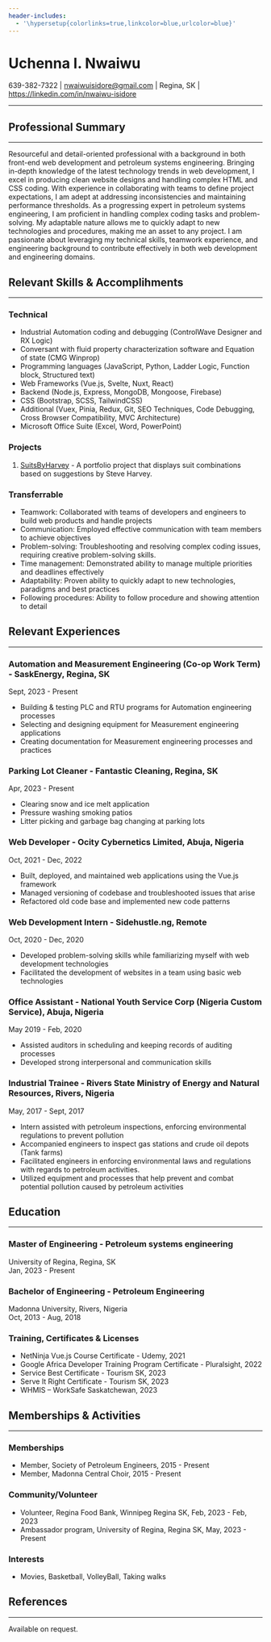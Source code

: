 ```yaml
---
header-includes:
  - '\hypersetup{colorlinks=true,linkcolor=blue,urlcolor=blue}'
---
```


# Uchenna I. Nwaiwu

639-382-7322 | nwaiwuisidore@gmail.com | Regina, SK | https://linkedin.com/in/nwaiwu-isidore
****

## Professional Summary
****

Resourceful and detail-oriented professional with a background in both front-end web development and petroleum systems engineering. Bringing in-depth knowledge of the latest technology trends in web development, I excel in producing clean website designs and handling complex HTML and CSS coding. With experience in collaborating with teams to define project expectations, I am adept at addressing inconsistencies and maintaining performance thresholds. As a progressing expert in petroleum systems engineering, I am proficient in handling complex coding tasks and problem-solving. My adaptable nature allows me to quickly adapt to new technologies and procedures, making me an asset to any project. I am passionate about leveraging my technical skills, teamwork experience, and engineering background to contribute effectively in both web development and engineering domains.

## Relevant Skills & Accomplihments
****
### Technical
- Industrial Automation coding and debugging (ControlWave Designer and RX Logic) 
- Conversant with fluid property characterization software and Equation of state (CMG Winprop) 
- Programming languages (JavaScript, Python, Ladder Logic, Function block, Structured text) 
- Web Frameworks (Vue.js, Svelte, Nuxt, React) 
- Backend (Node.js, Express, MongoDB, Mongoose, Firebase) 
- CSS (Bootstrap, SCSS, TailwindCSS) 
- Additional (Vuex, Pinia, Redux, Git, SEO Techniques, Code Debugging, Cross Browser Compatibility, MVC Architecture) 
- Microsoft Office Suite (Excel, Word, PowerPoint) 

### Projects
1. [SuitsByHarvey](https://suitsbyharvey.web.app/) - A portfolio project that displays suit combinations based on suggestions by Steve Harvey.

### Transferrable

- Teamwork: Collaborated with teams of developers and engineers to build web products and handle projects
- Communication: Employed effective communication with team members to achieve objectives
- Problem-solving: Troubleshooting and resolving complex coding issues, requiring creative problem-solving skills.
 - Time management: Demonstrated ability to manage multiple priorities and deadlines effectively 
- Adaptability: Proven ability to quickly adapt to new technologies, paradigms and best practices 
- Following procedures: Ability to follow procedure and showing attention to detail 


## Relevant Experiences
****

### Automation and Measurement Engineering (Co-op Work Term) - SaskEnergy, Regina, SK 

Sept, 2023 - Present

- Building & testing PLC and RTU programs for Automation engineering processes
- Selecting and designing equipment for Measurement engineering applications
- Creating documentation for Measurement engineering processes and practices

### Parking Lot Cleaner - Fantastic Cleaning, Regina, SK
Apr, 2023 - Present 

- Clearing snow and ice melt application 
- Pressure washing smoking patios 
- Litter picking and garbage bag changing at parking lots

### Web Developer - Ocity Cybernetics Limited, Abuja, Nigeria
Oct, 2021 - Dec, 2022

- Built, deployed, and maintained web applications using the Vue.js framework
- Managed versioning of codebase and troubleshooted issues that arise
- Refactored old code base and implemented new code patterns

### Web Development Intern - Sidehustle.ng, Remote
Oct, 2020 - Dec, 2020

- Developed problem-solving skills while familiarizing myself with web development technologies
- Facilitated the development of websites in a team using basic web technologies

### Office Assistant - National Youth Service Corp (Nigeria Custom Service), Abuja, Nigeria
May 2019 - Feb, 2020

- Assisted auditors in scheduling and keeping records of auditing processes
- Developed strong interpersonal and communication skills

### Industrial Trainee - Rivers State Ministry of Energy and Natural Resources, Rivers, Nigeria
May, 2017 - Sept, 2017

- Intern assisted with petroleum inspections, enforcing environmental regulations to prevent pollution
- Accompanied engineers to inspect gas stations and crude oil depots (Tank farms)
- Facilitated engineers in enforcing environmental laws and regulations with regards to petroleum activities.
- Utilized equipment and processes that help prevent and combat potential pollution caused by petroleum activities

## Education
****
### Master of Engineering - Petroleum systems engineering
University of Regina, Regina, SK  
Jan, 2023 - Present

### Bachelor of Engineering - Petroleum Engineering
Madonna University, Rivers, Nigeria  
Oct, 2013 - Aug, 2018

### Training, Certificates & Licenses
- NetNinja Vue.js Course Certificate - Udemy, 2021 
- Google Africa Developer Training Program Certificate - Pluralsight, 2022 
- Service Best Certificate - Tourism SK, 2023 
- Serve It Right Certificate - Tourism SK, 2023 
- WHMIS – WorkSafe Saskatchewan, 2023


## Memberships & Activities
****

### Memberships 
- Member, Society of Petroleum Engineers, 2015 - Present 
- Member, Madonna Central Choir, 2015 - Present 

### Community/Volunteer
- Volunteer, Regina Food Bank, Winnipeg Regina SK, Feb, 2023 - Feb, 2023
- Ambassador program, University of Regina, Regina SK, May, 2023 - Present

### Interests
- Movies, Basketball, VolleyBall, Taking walks

## References
****
Available on request.
